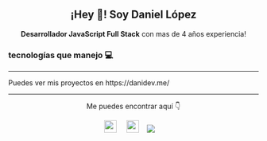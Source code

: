 <p align="center" width="300">
   <h2 align="center">¡Hey 👋! Soy Daniel López </h2>
   <p align="center"> <strong>Desarrollador JavaScript Full Stack</strong> con mas de 4 años experiencia!</p>
</p>

### tecnologías que manejo 💻


<hr>
Puedes ver mis proyectos en https://danidev.me/
<hr>
<p align="center" width="300">
   <span align="center">Me puedes encontrar aquí 👇</span>
</p>
   <p align="center">
      <a href="https://www.linkedin.com/in/dani-dev/"
        ><img
          src="https://img.shields.io/badge/linkedin-%230077B5.svg?&style=for-the-badge&logo=linkedin&logoColor=white"
          height="25"
      /></a>
         
      <a href="https://twitter.com/ldanidev"
        ><img
          src="https://img.shields.io/badge/twitter-%231DA1F2.svg?&style=for-the-badge&logo=twitter&logoColor=white"
          height="25" /></a
      ></a>   
      <a href="mailto:daniellopezj0327@gmail.com?subject=Olá%20Bruno%20Tacca"><img src="https://img.shields.io/badge/gmail-%23D14836.svg?&style=for-the-badge&logo=gmail&logoColor=white" /></a>&nbsp;&nbsp;&nbsp;&nbsp;
    </p>


